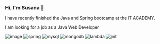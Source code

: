 ### Hi, I'm Susana 👋

I have recently finished the Java and Spring bootcamp at the IT ACADEMY.

I am looking for a job as a Java Web Developer

![image](https://github.com/SPortabella/SPortabella/assets/113702881/f5b0fa30-d136-4e25-a447-5a2122b1c086)
![spring](https://github.com/SPortabella/SPortabella/assets/113702881/2a520f65-d71d-47b5-9b32-3f52d418b13d)
![mysql](https://github.com/SPortabella/SPortabella/assets/113702881/7c3a87e0-b555-4e0e-961b-e4c9a6d8b414)
![mongodb](https://github.com/SPortabella/SPortabella/assets/113702881/eba6e900-bab6-47d0-851e-56cb8ecd822f)
![lambda](https://github.com/SPortabella/SPortabella/assets/113702881/d48adc3f-d7ae-4faa-86c2-93ffe1ed97e3)
![jnit](https://github.com/SPortabella/SPortabella/assets/113702881/742bccb8-1edc-4aee-94ee-480cf480b089)


<!--
**SPortabella/SPortabella** is a ✨ _special_ ✨ repository because its `README.md` (this file) appears on your GitHub profile.

Here are some ideas to get you started:

- 🔭 I’m currently working on ...
- 🌱 I’m currently learning ...
- 👯 I’m looking to collaborate on ...
- 🤔 I’m looking for help with ...
- 💬 Ask me about ...
- 📫 How to reach me: ...
- 😄 Pronouns: ...
- ⚡ Fun fact: ...
-->
